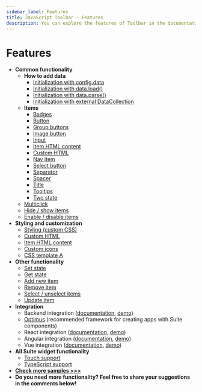 ```yaml
---
sidebar_label: Features
title: JavaScript Toolbar - Features 
description: You can explore the features of Toolbar in the documentation of the DHTMLX JavaScript UI library. Browse developer guides and API reference, try out code examples and live demos, and download a free 30-day evaluation version of DHTMLX Suite 7.
---
```


# Features

- **Common functionality**
  - **How to add data**
    - [Initialization with config.data](https://snippet.dhtmlx.com/nie9tuks)
    - [Initialization with data.load()](https://snippet.dhtmlx.com/i5a9mx2i)
    - [Initialization with data.parse()](https://snippet.dhtmlx.com/wzb2yn3d)
    - [Initialization with external DataCollection](https://snippet.dhtmlx.com/b0fmkwg5)
  - **Items**
    - [Badges](https://snippet.dhtmlx.com/wogo2af3)
    - [Button](https://snippet.dhtmlx.com/7aysw3gb)
    - [Group buttons](https://snippet.dhtmlx.com/pcjffww9)
    - [Image button](https://snippet.dhtmlx.com/vdiha09g)
    - [Input](https://snippet.dhtmlx.com/ykd0uii1)
    - [Item HTML content](https://snippet.dhtmlx.com/5n2b8x84)
    - [Custom HTML](https://snippet.dhtmlx.com/rv3gq5qe)
    - [Nav item](https://snippet.dhtmlx.com/os48cj6x)
    - [Select button](https://snippet.dhtmlx.com/nqq5ej8w)
    - [Separator](https://snippet.dhtmlx.com/sguwr3m9)
    - [Spacer](https://snippet.dhtmlx.com/0wt6z7sc)
    - [Title](https://snippet.dhtmlx.com/dwynhb7o)
    - [Tooltips](https://snippet.dhtmlx.com/105levtd)
    - [Two state](https://snippet.dhtmlx.com/1pj4eqw0)
  - [Multiclick](https://snippet.dhtmlx.com/k3lc7eig)
  - [Hide / show items](https://snippet.dhtmlx.com/cldp89u4)
  - [Enable / disable items](https://snippet.dhtmlx.com/ovblenaf)
- **Styling and customization**
  - [Styling (custom CSS)](https://snippet.dhtmlx.com/uekgjwsi)
  - [Custom HTML](https://snippet.dhtmlx.com/rv3gq5qe)
  - [Item HTML content](https://snippet.dhtmlx.com/5n2b8x84)
  - [Custom icons](https://snippet.dhtmlx.com/4aiwvow7)
  - [CSS template A](https://snippet.dhtmlx.com/toolbar_template_a)
- **Other functionality**
  - [Set state](https://snippet.dhtmlx.com/h34uh1dr)
  - [Get state](https://snippet.dhtmlx.com/kvttdgad)
  - [Add new item](https://snippet.dhtmlx.com/r6jv9kk2)
  - [Remove item](https://snippet.dhtmlx.com/w8jcn1t2)
  - [Select / unselect items](https://snippet.dhtmlx.com/mi7qjwg2)
  - [Update item](https://snippet.dhtmlx.com/xfs5gh5t)
- **Integration**
  - Backend integration ([documentation](integration/suite_and_backend.md), [demo](https://github.com/DHTMLX/nodejs-suite-demo))
  - [Optimus](optimus_guides/index.md) (recommended framework for creating apps with Suite components)
  - React integration ([documentation](integration/suite_and_react.md), [demo](https://github.com/DHTMLX/react-widgets))
  - Angular integration ([documentation](integration/suite_and_angular.md), [demo](https://github.com/DHTMLX/angular-suite-demo))
  - Vue integration ([documentation](integration/suite_and_vue.md), [demo](https://github.com/DHTMLX/vue-suite-demo))
- **All Suite widget functionality**
  - [Touch support](https://snippet.dhtmlx.com/q3cu6x1a)
  - [TypeScript support](common_features/using_typescript.md)
- [**Check more samples >>>**](https://snippet.dhtmlx.com/all?text=toolbar)
- **Do you need more functionality? Feel free to share your suggestions in the comments below!**
